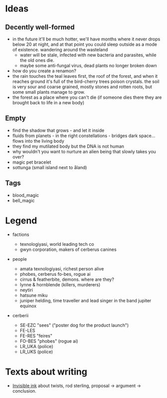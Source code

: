 # Ideas



## Decently well-formed

- in the future it'll be much hotter, we'll have months where it never drops below 20 at night, and at that point you could sleep outside as a mode of existence. wandering around the wasteland
    - water will be stale, infected with new bacteria and parasites, while the old ones die.
    - maybe some anti-fungal virus, dead plants no longer broken down
- how do you create a renamon?
- the rain touches the teal leaves first, the roof of the forest, and when it reaches ground it's full of the bird-cherry trees poison crystals. the soil is very sour and coarse grained, mostly stones and rotten roots, but some small plants manage to grow.
- the forest as a place where you can't die (if someone dies there they are brought back to life in a new body)

## Empty

- find the shadow that grows - and let it inside
- fluids from planets - in the right constellations - bridges dark space... flows into the living body
- they find my mutilated body but the DNA is not human
- why wouldn't you want to nurture an alien being that slowly takes you over?
- magic pet bracelet
- sottunga (small island next to åland)

## Tags

- blood_magic
- bell_magic

# Legend

- factions
    - texnologiyasi, world leading tech co
    - gwyn corporation, makers of cerberus canines

- people
    - amata texnologiyasi, richest person alive
    - phobes, cerberus fo-bes, rogue ai
    - cirrus & featherbite, demons. where are they?
    - lynne & hornblende (killers, murderers)
    - neytiri
    - hatsune miku
    - juniper helding, time traveller and lead singer in the band jupiter equinox

- cerberii
    - SE-EZC "sees" ("poster dog for the product launch")
    - FE-LES
    - FE-RES "feires"
    - FO-BES "phobes" (rogue ai)
    - LR_UKA (police)
    - LR_UKS (police)

# Texts about writing

- [Invisible ink](https://invisibleinkblog.blogspot.com/2010/07/my-own-sixth-sense-why-shyamalan-is-not.html) about twists, rod sterling, proposal -> argument -> conclusion.